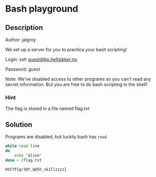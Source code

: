 # Bash playground

## Description
Author: jalgroy

We set up a server for you to practice your bash scripting!

Login: ssh guest@bp.heltsikker.no

Password: guest

Note: We've disabled access to other programs so you can't read any secret information. But you are free to do bash scripting in the shell!

### Hint
The flag is stored in a file named flag.txt

## Solution
Programs are disabled, but luckily bash has `read`

```bash
while read line
do
    echo "$line"
done < /flag.txt
```

```
HSCTF{gr3@t_b@5h_sk1llzzzz}
```